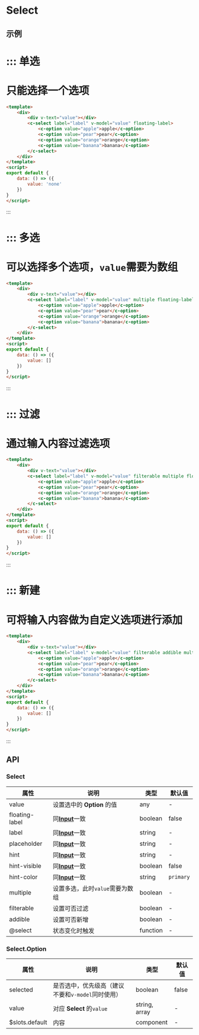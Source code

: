# Select

## 示例



::: 单选
===
只能选择一个选项
===
```html
<template>
	<div>
		<div v-text="value"></div>
		<c-select label="label" v-model="value" floating-label>
			<c-option value="apple">apple</c-option>
			<c-option value="pear">pear</c-option>
			<c-option value="orange">orange</c-option>
			<c-option value="banana">banana</c-option>
		</c-select>
	</div>
</template>
<script>
export default {
	data: () => ({
		value: 'none'
	})
}
</script>
```
:::


::: 多选
===
可以选择多个选项，`value`需要为数组
===
```html
<template>
	<div>
		<div v-text="value"></div>
		<c-select label="label" v-model="value" multiple floating-label>
			<c-option value="apple">apple</c-option>
			<c-option value="pear">pear</c-option>
			<c-option value="orange">orange</c-option>
			<c-option value="banana">banana</c-option>
		</c-select>
	</div>
</template>
<script>
export default {
	data: () => ({
		value: []
	})
}
</script>
```
:::


::: 过滤
===
通过输入内容过滤选项
===
```html
<template>
	<div>
		<div v-text="value"></div>
		<c-select label="label" v-model="value" filterable multiple floating-label>
			<c-option value="apple">apple</c-option>
			<c-option value="pear">pear</c-option>
			<c-option value="orange">orange</c-option>
			<c-option value="banana">banana</c-option>
		</c-select>
	</div>
</template>
<script>
export default {
	data: () => ({
		value: []
	})
}
</script>
```
:::

::: 新建
===
可将输入内容做为自定义选项进行添加
===
```html
<template>
	<div>
		<div v-text="value"></div>
		<c-select label="label" v-model="value" filterable addible multiple floating-label>
			<c-option value="apple">apple</c-option>
			<c-option value="pear">pear</c-option>
			<c-option value="orange">orange</c-option>
			<c-option value="banana">banana</c-option>
		</c-select>
	</div>
</template>
<script>
export default {
	data: () => ({
		value: []
	})
}
</script>
```
:::

## API

### Select

| 属性      | 说明                                       | 类型       | 默认值   |
| ------- | ---------------------------------------- | -------- | ----- |
| value | 设置选中的 **Option** 的值                         | any   | - |
| floating-label | 同[**Input**](#/input)一致          	      | boolean   | false |
| label | 同[**Input**](#/input)一致                				| string   | - |
| placeholder | 同[**Input**](#/input)一致          		      | string   | - |
| hint           | 同[**Input**](#/input)一致			| string | - |
| hint-visible   | 同[**Input**](#/input)一致			| boolean | false     |
| hint-color     | 同[**Input**](#/input)一致			| string  | `primary` |
| multiple | 设置多选，此时`value`需要为数组                   | boolean   | - |
| filterable | 设置可否过滤					                   | boolean   | - |
| addible | 设置可否新增					                   | boolean   | - |
| @select | 状态变化时触发                                  | function | -     |



### Select.Option

| 属性      | 说明                                       | 类型       | 默认值   |
| ------- | ---------------------------------------- | -------- | ----- |
| selected | 是否选中，优先级高（建议不要和`v-model`同时使用） | boolean | false |
| value | 对应 **Select** 的`value`                          | string, array   | - |
| $slots.default | 内容                                  | component | -     |
